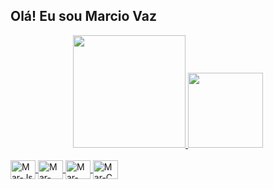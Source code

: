 ## Olá! Eu sou Marcio Vaz

<div align="center">
  <a href="https://github.com/Marciovazjr">
  <img height="180em" src="https://github-readme-stats.vercel.app/api?username=Marciovazjr&show_icons=true&theme=dark&include_all_commits=true&count_private=true"/>
  <img height="120em" src="https://github-readme-stats.vercel.app/api/top-langs/?username=Marciovazjr&layout=compact&langs_count=7&theme=dark"/>
</div>

<div style="display: inline_block"><br>
  <img align="center" alt="Mar-Js" height="30" width="40" src="https://cdn.jsdelivr.net/gh/devicons/devicon/icons/javascript/javascript-original.svg">
  <img align="center" alt="Mar-Python" height="30" width="40" src="https://cdn.jsdelivr.net/gh/devicons/devicon/icons/python/python-original.svg">
  <img align="center" alt="Mar-Matlab" height="30" width="40" src="https://cdn.jsdelivr.net/gh/devicons/devicon/icons/matlab/matlab-original.svg">
  <img align="center" alt="Mar-C" height="30" width="40" src="https://cdn.jsdelivr.net/gh/devicons/devicon/icons/c/c-original.svg">
</div>
